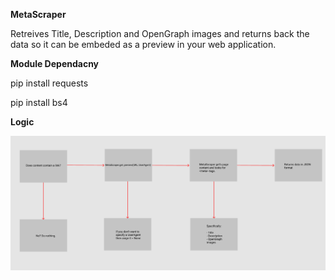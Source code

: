 **MetaScraper**

Retreives Title, Description and OpenGraph images and returns back the data so it can be embeded as a preview in your web application.


**Module Dependacny**

pip install requests 

pip install bs4

**Logic**

![Logic](https://github.com/V3LKR0W/MetaScraper/blob/master/Logic.png)
